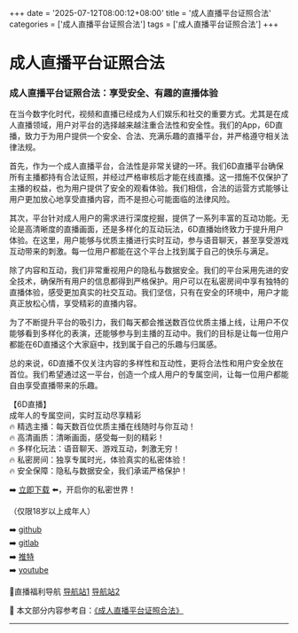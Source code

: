 +++
date = '2025-07-12T08:00:12+08:00'
title = '成人直播平台证照合法'
categories = ['成人直播平台证照合法']
tags = ['成人直播平台证照合法']
+++

# 成人直播平台证照合法

### 成人直播平台证照合法：享受安全、有趣的直播体验

在当今数字化时代，视频和直播已经成为人们娱乐和社交的重要方式。尤其是在成人直播领域，用户对平台的选择越来越注重合法性和安全性。我们的App，6D直播，致力于为用户提供一个安全、合法、充满乐趣的直播平台，并严格遵守相关法律法规。

首先，作为一个成人直播平台，合法性是非常关键的一环。我们6D直播平台确保所有主播都持有合法证照，并经过严格审核后才能在线直播。这一措施不仅保护了主播的权益，也为用户提供了安全的观看体验。我们相信，合法的运营方式能够让用户更加放心地享受直播内容，而不是担心可能面临的法律风险。

其次，平台针对成人用户的需求进行深度挖掘，提供了一系列丰富的互动功能。无论是高清晰度的直播画面，还是多样化的互动玩法，6D直播始终致力于提升用户体验。在这里，用户能够与优质主播进行实时互动，参与语音聊天，甚至享受游戏互动带来的刺激。每一位用户都能在这个平台上找到属于自己的快乐与满足。

除了内容和互动，我们非常重视用户的隐私与数据安全。我们的平台采用先进的安全技术，确保所有用户的信息都得到严格保护。用户可以在私密房间中享有独特的直播体验，感受更加真实的社交互动。我们坚信，只有在安全的环境中，用户才能真正放松心情，享受精彩的直播内容。

为了不断提升平台的吸引力，我们每天都会推送数百位优质主播上线，让用户不仅能够看到多样化的表演，还能够参与到主播的互动中。我们的目标是让每一位用户都能在6D直播这个大家庭中，找到属于自己的乐趣与归属感。

总的来说，6D直播不仅关注内容的多样性和互动性，更将合法性和用户安全放在首位。我们希望通过这一平台，创造一个成人用户的专属空间，让每一位用户都能自由享受直播带来的乐趣。

【6D直播】  
成年人的专属空间，实时互动尽享精彩  
🔥 精选主播：每天数百位优质主播在线随时与你互动！  
🔥 高清画质：清晰画面，感受每一刻的精彩！  
🔥 多样化玩法：语音聊天、游戏互动，刺激无穷！  
🔥 私密房间：独享专属时光，体验真实的私密体验！  
🔥 安全保障：隐私与数据安全，我们承诺严格保护！  

➡️ [立即下载](https://down123.s3.ap-east-1.amazonaws.com/down/down.html?channelCode=blog) ⬅️，开启你的私密世界！  

（仅限18岁以上成年人）  

➡️ [github](https://aldult-live.github.io/)  
➡️ [gitlab](https://seo-09598d.gitlab.io/)  
➡️ [推特](https://x.com/wegame33)  
➡️ [youtube](https://www.youtube.com/@6Dlive)  

🔞直播福利导航 [导航站1](https://webstack-86085a.gitlab.io/) [导航站2](https://onlygit123-2.github.io/)


📘 本文部分内容参考自：[《成人直播平台证照合法》](https://github.com/fanqieshequ123/fanqiesehqu)

---

